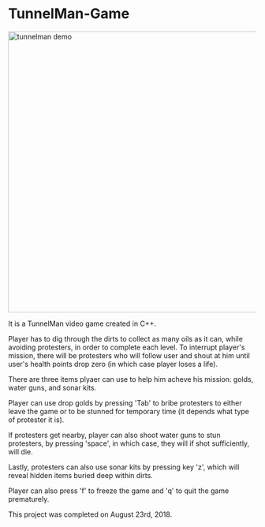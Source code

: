 # TunnelMan-Game

<img width="570" alt="tunnelman demo" src="https://user-images.githubusercontent.com/32945767/44846667-dd27ff00-ac05-11e8-9c2c-5e12cbafbe40.png">

It is a TunnelMan video game created in C++.

Player has to dig through the dirts to collect as many oils as it can, while avoiding protesters, in order to complete each level.
To interrupt player's mission, there will be protesters who will follow user and shout at him until user's 
health points drop zero (in which case player loses a life).

There are three items plyaer can use to help him acheve his mission: golds, water guns, and sonar kits.

Player can use drop golds by pressing 'Tab' to bribe protesters to either leave the game or to be stunned for temporary time (it depends what type of protester it is).

If protesters get nearby, player can also shoot water guns to stun protesters, by pressing 'space', in which case, they will if shot sufficiently, will die.

Lastly, protesters can also use sonar kits by pressing key 'z', which will reveal hidden items buried deep within dirts.

Player can also press 'f' to freeze the game and 'q' to quit the game prematurely.

This project was completed on August 23rd, 2018.


